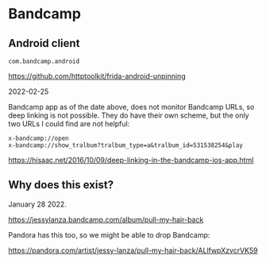 # Bandcamp

## Android client

~~~
com.bandcamp.android
~~~

https://github.com/httptoolkit/frida-android-unpinning

2022-02-25

Bandcamp app as of the date above, does not monitor Bandcamp URLs, so deep
linking is not possible. They do have their own scheme, but the only two URLs I
could find are not helpful:

~~~
x-bandcamp://open
x-bandcamp://show_tralbum?tralbum_type=a&tralbum_id=531538254&play
~~~

https://hisaac.net/2016/10/09/deep-linking-in-the-bandcamp-ios-app.html

## Why does this exist?

January 28 2022.

https://jessylanza.bandcamp.com/album/pull-my-hair-back

Pandora has this too, so we might be able to drop Bandcamp:

https://pandora.com/artist/jessy-lanza/pull-my-hair-back/ALlfwpXzvcrVK59

